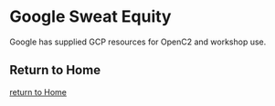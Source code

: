# Google Sweat Equity

Google has supplied GCP resources for OpenC2 and workshop use.

## Return to Home
[return to Home](../../index.md)
